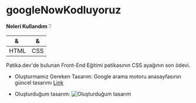 # googleNowKodluyoruz

<b>Neleri Kullandım  </b>:grey_question:

| & | & |
| --- | --- |
| HTML | CSS |

Patika.dev'de bulunan Front-End Eğitimi patikasının CSS ayağının son ödevi.

- Oluşturmamız Gereken Tasarım: Google arama motoru anasayfasının güncel tasarımı [Link](https://google.com.tr)

- Oluşturduğum tasarım:
![Oluşturduğum tasarım](https://i.ibb.co/jW9GPF8/Ekran-g-r-nt-s-2022-12-03-215344.png)
